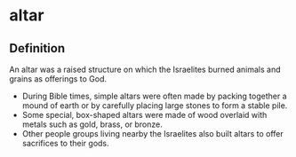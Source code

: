 # altar

## Definition

An altar was a raised structure on which the Israelites burned animals and grains as offerings to God.

* During Bible times, simple altars were often made by packing together a mound of earth or by carefully placing large stones to form a stable pile.
* Some special, box-shaped altars were made of wood overlaid with metals such as gold, brass, or bronze.
* Other people groups living nearby the Israelites also built altars to offer sacrifices to their gods.